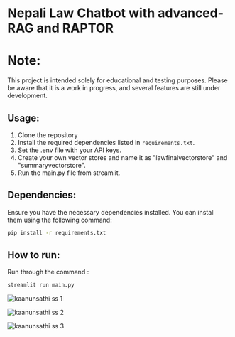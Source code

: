 # Nepali Law Chatbot with advanced-RAG and RAPTOR

# Note:
This project is intended solely for educational and testing purposes. Please be aware that it is a work in progress, and several features are still under development.

## Usage:

1. Clone the repository
2. Install the required dependencies listed in `requirements.txt`.
3. Set the .env file with your API keys.
4. Create your own vector stores and name it as "lawfinalvectorstore" and "summaryvectorstore".
4. Run the main.py file from streamlit. 

## Dependencies:

Ensure you have the necessary dependencies installed. You can install them using the following command:

```bash
pip install -r requirements.txt
```
## How to run:

Run through the command :

```bash
streamlit run main.py
```

![kaanunsathi ss 1](https://github.com/user-attachments/assets/d885bc61-a0ed-4464-8e49-7931b981e6d7)

![kaanunsathi ss 2](https://github.com/user-attachments/assets/2f086540-7b98-4d0d-a232-230aa7e31dea)

![kaanunsathi ss 3](https://github.com/user-attachments/assets/615b267c-7a80-4825-b6ba-72ae1ccf419c)






